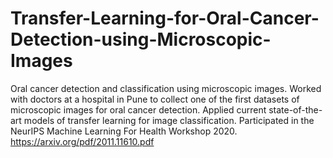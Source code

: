 # Transfer-Learning-for-Oral-Cancer-Detection-using-Microscopic-Images
Oral cancer detection and classification using microscopic images.
Worked with doctors at a hospital in Pune to collect one of the first datasets of microscopic images for oral cancer detection.
Applied current state-of-the-art models of transfer learning for image classification.
Participated in the NeurIPS Machine Learning For Health Workshop 2020.
https://arxiv.org/pdf/2011.11610.pdf
